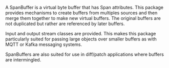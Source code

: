 A SpanBuffer is a virtual byte buffer that has Span attributes.  This package provides mechanisms to create
buffers from multiples sources and then merge them together to make new virtual buffers.  The original buffers
are not duplicated but rather are referenced by later buffers.

Input and output stream classes are provided.  This makes this package particularly suited for passing large 
objects over smaller buffers as with MQTT or Kafka messaging systems.

SpanBuffers are also suited for use in diff/patch applications where buffers are intermingled.


